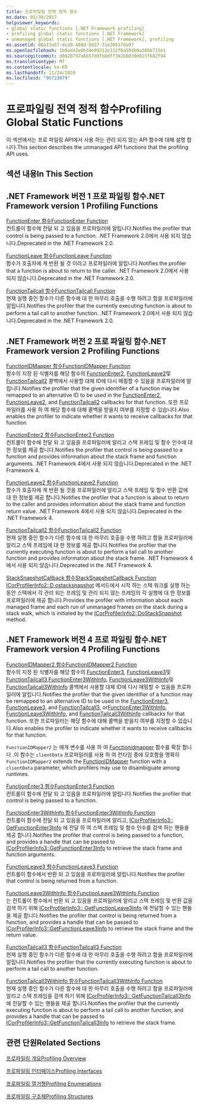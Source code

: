 ```yaml
---
title: 프로파일링 전역 정적 함수
ms.date: 03/30/2017
helpviewer_keywords:
- global static functions [.NET Framework profiling]
- profiling global static functions [.NET Framework]
- unmanaged global static functions [.NET Framework], profiling
ms.assetid: 08a13a57-dc49-488d-b937-31e3051fda97
ms.openlocfilehash: 1b0ad42e6b34e99212e112f6a594b0a36b6715e1
ms.sourcegitcommit: d8020797a6657d0fbbdff362b80300815f682f94
ms.translationtype: MT
ms.contentlocale: ko-KR
ms.lasthandoff: 11/24/2020
ms.locfileid: "95723079"
---
```

# <a name="profiling-global-static-functions"></a><span data-ttu-id="c878f-102">프로파일링 전역 정적 함수</span><span class="sxs-lookup"><span data-stu-id="c878f-102">Profiling Global Static Functions</span></span>

<span data-ttu-id="c878f-103">이 섹션에서는 프로 파일링 API에서 사용 하는 관리 되지 않는 API 함수에 대해 설명 합니다.</span><span class="sxs-lookup"><span data-stu-id="c878f-103">This section describes the unmanaged API functions that the profiling API uses.</span></span>  
  
## <a name="in-this-section"></a><span data-ttu-id="c878f-104">섹션 내용</span><span class="sxs-lookup"><span data-stu-id="c878f-104">In This Section</span></span>  
  
## <a name="net-framework-version-1-profiling-functions"></a><span data-ttu-id="c878f-105">.NET Framework 버전 1 프로 파일링 함수</span><span class="sxs-lookup"><span data-stu-id="c878f-105">.NET Framework version 1 Profiling Functions</span></span>  

 [<span data-ttu-id="c878f-106">FunctionEnter 함수</span><span class="sxs-lookup"><span data-stu-id="c878f-106">FunctionEnter Function</span></span>](functionenter-function.md)  
 <span data-ttu-id="c878f-107">컨트롤이 함수에 전달 되 고 있음을 프로파일러에 알립니다.</span><span class="sxs-lookup"><span data-stu-id="c878f-107">Notifies the profiler that control is being passed to a function.</span></span> <span data-ttu-id="c878f-108">.NET Framework 2.0에서 사용 되지 않습니다.</span><span class="sxs-lookup"><span data-stu-id="c878f-108">Deprecated in the .NET Framework 2.0.</span></span>  
  
 [<span data-ttu-id="c878f-109">FunctionLeave 함수</span><span class="sxs-lookup"><span data-stu-id="c878f-109">FunctionLeave Function</span></span>](functionleave-function.md)  
 <span data-ttu-id="c878f-110">함수가 호출자에 게 반환 될 것 이라고 프로파일러에 알립니다.</span><span class="sxs-lookup"><span data-stu-id="c878f-110">Notifies the profiler that a function is about to return to the caller.</span></span> <span data-ttu-id="c878f-111">.NET Framework 2.0에서 사용 되지 않습니다.</span><span class="sxs-lookup"><span data-stu-id="c878f-111">Deprecated in the .NET Framework 2.0.</span></span>  
  
 [<span data-ttu-id="c878f-112">FunctionTailcall 함수</span><span class="sxs-lookup"><span data-stu-id="c878f-112">FunctionTailcall Function</span></span>](functiontailcall-function.md)  
 <span data-ttu-id="c878f-113">현재 실행 중인 함수가 다른 함수에 대 한 마무리 호출을 수행 하려고 함을 프로파일러에 알립니다.</span><span class="sxs-lookup"><span data-stu-id="c878f-113">Notifies the profiler that the currently executing function is about to perform a tail call to another function.</span></span> <span data-ttu-id="c878f-114">.NET Framework 2.0에서 사용 되지 않습니다.</span><span class="sxs-lookup"><span data-stu-id="c878f-114">Deprecated in the .NET Framework 2.0.</span></span>  
  
## <a name="net-framework-version-2-profiling-functions"></a><span data-ttu-id="c878f-115">.NET Framework 버전 2 프로 파일링 함수</span><span class="sxs-lookup"><span data-stu-id="c878f-115">.NET Framework version 2 Profiling Functions</span></span>  

 [<span data-ttu-id="c878f-116">FunctionIDMapper 함수</span><span class="sxs-lookup"><span data-stu-id="c878f-116">FunctionIDMapper Function</span></span>](functionidmapper-function.md)  
 <span data-ttu-id="c878f-117">함수의 지정 된 식별자를 해당 함수의 [FunctionEnter2](functionenter2-function.md), [FunctionLeave2](functionleave2-function.md)및 [FunctionTailcall2](functiontailcall2-function.md) 콜백에서 사용할 대체 ID에 다시 매핑할 수 있음을 프로파일러에 알립니다.</span><span class="sxs-lookup"><span data-stu-id="c878f-117">Notifies the profiler that the given identifier of a function may be remapped to an alternative ID to be used in the [FunctionEnter2](functionenter2-function.md), [FunctionLeave2](functionleave2-function.md), and [FunctionTailcall2](functiontailcall2-function.md) callbacks for that function.</span></span> <span data-ttu-id="c878f-118">또한 프로파일러를 사용 하 여 해당 함수에 대해 콜백을 받을지 여부를 지정할 수 있습니다.</span><span class="sxs-lookup"><span data-stu-id="c878f-118">Also enables the profiler to indicate whether it wants to receive callbacks for that function</span></span>  
  
 [<span data-ttu-id="c878f-119">FunctionEnter2 함수</span><span class="sxs-lookup"><span data-stu-id="c878f-119">FunctionEnter2 Function</span></span>](functionenter2-function.md)  
 <span data-ttu-id="c878f-120">컨트롤이 함수에 전달 되 고 있음을 프로파일러에 알리고 스택 프레임 및 함수 인수에 대 한 정보를 제공 합니다.</span><span class="sxs-lookup"><span data-stu-id="c878f-120">Notifies the profiler that control is being passed to a function and provides information about the stack frame and function arguments.</span></span> <span data-ttu-id="c878f-121">.NET Framework 4에서 사용 되지 않습니다.</span><span class="sxs-lookup"><span data-stu-id="c878f-121">Deprecated in the .NET Framework 4.</span></span>  
  
 [<span data-ttu-id="c878f-122">FunctionLeave2 함수</span><span class="sxs-lookup"><span data-stu-id="c878f-122">FunctionLeave2 Function</span></span>](functionleave2-function.md)  
 <span data-ttu-id="c878f-123">함수가 호출자에 게 반환 될 것을 프로파일러에 알리고 스택 프레임 및 함수 반환 값에 대 한 정보를 제공 합니다.</span><span class="sxs-lookup"><span data-stu-id="c878f-123">Notifies the profiler that a function is about to return to the caller and provides information about the stack frame and function return value.</span></span> <span data-ttu-id="c878f-124">.NET Framework 4에서 사용 되지 않습니다.</span><span class="sxs-lookup"><span data-stu-id="c878f-124">Deprecated in the .NET Framework 4.</span></span>  
  
 [<span data-ttu-id="c878f-125">FunctionTailcall2 함수</span><span class="sxs-lookup"><span data-stu-id="c878f-125">FunctionTailcall2 Function</span></span>](functiontailcall2-function.md)  
 <span data-ttu-id="c878f-126">현재 실행 중인 함수가 다른 함수에 대 한 마무리 호출을 수행 하려고 함을 프로파일러에 알리고 스택 프레임에 대 한 정보를 제공 합니다.</span><span class="sxs-lookup"><span data-stu-id="c878f-126">Notifies the profiler that the currently executing function is about to perform a tail call to another function and provides information about the stack frame.</span></span> <span data-ttu-id="c878f-127">.NET Framework 4에서 사용 되지 않습니다.</span><span class="sxs-lookup"><span data-stu-id="c878f-127">Deprecated in the .NET Framework 4.</span></span>  
  
 [<span data-ttu-id="c878f-128">StackSnapshotCallback 함수</span><span class="sxs-lookup"><span data-stu-id="c878f-128">StackSnapshotCallback Function</span></span>](stacksnapshotcallback-function.md)  
 <span data-ttu-id="c878f-129">[ICorProfilerInfo2::D ostacksnapshot](icorprofilerinfo2-dostacksnapshot-method.md) 메서드에서 시작 하는 스택 워크를 실행 하는 동안 스택에서 각 관리 되는 프레임 및 관리 되지 않는 프레임의 각 실행에 대 한 정보를 프로파일러에 제공 합니다.</span><span class="sxs-lookup"><span data-stu-id="c878f-129">Provides the profiler with information about each managed frame and each run of unmanaged frames on the stack during a stack walk, which is initiated by the [ICorProfilerInfo2::DoStackSnapshot](icorprofilerinfo2-dostacksnapshot-method.md) method.</span></span>  
  
## <a name="net-framework-version-4-profiling-functions"></a><span data-ttu-id="c878f-130">.NET Framework 버전 4 프로 파일링 함수</span><span class="sxs-lookup"><span data-stu-id="c878f-130">.NET Framework version 4 Profiling Functions</span></span>  

 [<span data-ttu-id="c878f-131">FunctionIDMapper2 함수</span><span class="sxs-lookup"><span data-stu-id="c878f-131">FunctionIDMapper2 Function</span></span>](functionidmapper2-function.md)  
 <span data-ttu-id="c878f-132">함수의 지정 된 식별자를 해당 함수의 [FunctionEnter3](functionenter3-function.md), [FunctionLeave3](functionleave3-function.md)및 [FunctionTailcall3](functiontailcall3-function.md),[FunctionEnter3WithInfo](functionenter3withinfo-function.md), [FunctionLeave3WithInfo](functionleave3withinfo-function.md)및 [FunctionTailcall3WithInfo](functiontailcall3withinfo-function.md) 콜백에서 사용할 대체 ID에 다시 매핑할 수 있음을 프로파일러에 알립니다.</span><span class="sxs-lookup"><span data-stu-id="c878f-132">Notifies the profiler that the given identifier of a function may be remapped to an alternative ID to be used in the [FunctionEnter3](functionenter3-function.md), [FunctionLeave3](functionleave3-function.md), and [FunctionTailcall3](functiontailcall3-function.md), or[FunctionEnter3WithInfo](functionenter3withinfo-function.md), [FunctionLeave3WithInfo](functionleave3withinfo-function.md), and [FunctionTailcall3WithInfo](functiontailcall3withinfo-function.md) callbacks for that function.</span></span> <span data-ttu-id="c878f-133">또한 프로파일러는 해당 함수에 대해 콜백을 받을지 여부를 지정할 수 있습니다.</span><span class="sxs-lookup"><span data-stu-id="c878f-133">Also enables the profiler to indicate whether it wants to receive callbacks for that function.</span></span>  
  
 <span data-ttu-id="c878f-134">`FunctionIDMapper2` 는 매개 변수를 사용 하 여 [Functionidmapper](functionidmapper-function.md) 함수를 확장 합니다 .이 함수는 `clientData` 프로파일러를 사용 하 여 런타임 중에 모호함을 명확히</span><span class="sxs-lookup"><span data-stu-id="c878f-134">`FunctionIDMapper2` extends the [FunctionIDMapper](functionidmapper-function.md) function with a `clientData` parameter, which profilers may use to disambiguate among runtimes.</span></span>  
  
 [<span data-ttu-id="c878f-135">FunctionEnter3 함수</span><span class="sxs-lookup"><span data-stu-id="c878f-135">FunctionEnter3 Function</span></span>](functionenter3-function.md)  
 <span data-ttu-id="c878f-136">컨트롤이 함수에 전달 되 고 있음을 프로파일러에 알립니다.</span><span class="sxs-lookup"><span data-stu-id="c878f-136">Notifies the profiler that control is being passed to a function.</span></span>  
  
 [<span data-ttu-id="c878f-137">FunctionEnter3WithInfo 함수</span><span class="sxs-lookup"><span data-stu-id="c878f-137">FunctionEnter3WithInfo Function</span></span>](functionenter3withinfo-function.md)  
 <span data-ttu-id="c878f-138">컨트롤이 함수에 전달 되 고 있음을 프로파일러에 알리고, [ICorProfilerInfo3:: GetFunctionEnter3Info](icorprofilerinfo3-getfunctionenter3info-method.md) 에 전달 하 여 스택 프레임 및 함수 인수를 검색 하는 핸들을 제공 합니다.</span><span class="sxs-lookup"><span data-stu-id="c878f-138">Notifies the profiler that control is being passed to a function, and provides a handle that can be passed to [ICorProfilerInfo3::GetFunctionEnter3Info](icorprofilerinfo3-getfunctionenter3info-method.md) to retrieve the stack frame and function arguments.</span></span>  
  
 [<span data-ttu-id="c878f-139">FunctionLeave3 함수</span><span class="sxs-lookup"><span data-stu-id="c878f-139">FunctionLeave3 Function</span></span>](functionleave3-function.md)  
 <span data-ttu-id="c878f-140">컨트롤이 함수에서 반환 되 고 있음을 프로파일러에 알립니다.</span><span class="sxs-lookup"><span data-stu-id="c878f-140">Notifies the profiler that control is being returned from a function.</span></span>  
  
 [<span data-ttu-id="c878f-141">FunctionLeave3WithInfo 함수</span><span class="sxs-lookup"><span data-stu-id="c878f-141">FunctionLeave3WithInfo Function</span></span>](functionleave3withinfo-function.md)  
 <span data-ttu-id="c878f-142">는 컨트롤이 함수에서 반환 되 고 있음을 프로파일러에 알리고 스택 프레임 및 반환 값을 검색 하기 위해 [ICorProfilerInfo3:: GetFunctionLeave3Info](icorprofilerinfo3-getfunctionleave3info-method.md) 에 전달할 수 있는 핸들을 제공 합니다.</span><span class="sxs-lookup"><span data-stu-id="c878f-142">Notifies the profiler that control is being returned from a function, and provides a handle that can be passed to [ICorProfilerInfo3::GetFunctionLeave3Info](icorprofilerinfo3-getfunctionleave3info-method.md) to retrieve the stack frame and the return value.</span></span>  
  
 [<span data-ttu-id="c878f-143">FunctionTailcall3 함수</span><span class="sxs-lookup"><span data-stu-id="c878f-143">FunctionTailcall3 Function</span></span>](functiontailcall3-function.md)  
 <span data-ttu-id="c878f-144">현재 실행 중인 함수가 다른 함수에 대 한 마무리 호출을 수행 하려고 함을 프로파일러에 알립니다.</span><span class="sxs-lookup"><span data-stu-id="c878f-144">Notifies the profiler that the currently executing function is about to perform a tail call to another function.</span></span>  
  
 [<span data-ttu-id="c878f-145">FunctionTailcall3WithInfo 함수</span><span class="sxs-lookup"><span data-stu-id="c878f-145">FunctionTailcall3WithInfo Function</span></span>](functiontailcall3withinfo-function.md)  
 <span data-ttu-id="c878f-146">현재 실행 중인 함수가 다른 함수에 대 한 마무리 호출을 수행 하려고 함을 프로파일러에 알리고 스택 프레임을 검색 하기 위해 [ICorProfilerInfo3:: GetFunctionTailcall3Info](icorprofilerinfo3-getfunctiontailcall3info-method.md) 에 전달할 수 있는 핸들을 제공 합니다.</span><span class="sxs-lookup"><span data-stu-id="c878f-146">Notifies the profiler that the currently executing function is about to perform a tail call to another function, and provides a handle that can be passed to [ICorProfilerInfo3::GetFunctionTailcall3Info](icorprofilerinfo3-getfunctiontailcall3info-method.md) to retrieve the stack frame.</span></span>  
  
## <a name="related-sections"></a><span data-ttu-id="c878f-147">관련 단원</span><span class="sxs-lookup"><span data-stu-id="c878f-147">Related Sections</span></span>  

 [<span data-ttu-id="c878f-148">프로파일링 개요</span><span class="sxs-lookup"><span data-stu-id="c878f-148">Profiling Overview</span></span>](profiling-overview.md)  
  
 [<span data-ttu-id="c878f-149">프로파일링 인터페이스</span><span class="sxs-lookup"><span data-stu-id="c878f-149">Profiling Interfaces</span></span>](profiling-interfaces.md)  
  
 [<span data-ttu-id="c878f-150">프로파일링 열거형</span><span class="sxs-lookup"><span data-stu-id="c878f-150">Profiling Enumerations</span></span>](profiling-enumerations.md)  
  
 [<span data-ttu-id="c878f-151">프로파일링 구조체</span><span class="sxs-lookup"><span data-stu-id="c878f-151">Profiling Structures</span></span>](profiling-structures.md)
